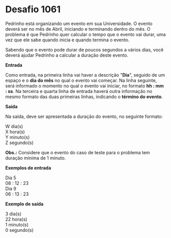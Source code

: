 # Desafio 1061

Pedrinho está organizando um evento em sua Universidade. O evento deverá ser no mês de Abril, iniciando e terminando dentro do mês. O problema é que Pedrinho quer calcular o tempo que o evento vai durar, uma vez que ele sabe quando inicia e quando termina o evento.

Sabendo que o evento pode durar de poucos segundos a vários dias, você deverá ajudar Pedrinho a calcular a duração deste evento.

**Entrada**

Como entrada, na primeira linha vai haver a descrição "**Dia**", seguido de um espaço e o **dia do mês** no qual o evento vai começar. Na linha seguinte, será informado o momento no qual o evento vai iniciar, no formato **hh : mm : ss**. Na terceira e quarta linha de entrada haverá outra informação no mesmo formato das duas primeiras linhas, indicando o **término do evento**.

**Saída**

Na saída, deve ser apresentada a duração do evento, no seguinte formato:

W dia(s)  
X hora(s)  
Y minuto(s)  
Z segundo(s)

**Obs.:** Considere que o evento do caso de teste para o problema tem duração mínima de 1 minuto.

**Exemplos de entrada**

Dia 5  
08 : 12 : 23  
Dia 9  
06 : 13 : 23

**Exemplo de saída**

3 dia(s)  
22 hora(s)  
1 minuto(s)  
0 segundo(s)